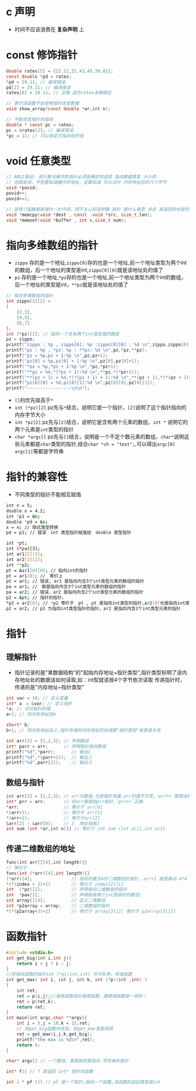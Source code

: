 # c 声明
- 时间不应该浪费在 **复杂声明** 上


# const 修饰指针
```c
double rates[5] = {22.21,21,43,45,39.01};
const double *pd = rates;
*pd = 29.11; // 编译错误
pd[2] = 29.11; // 编译错误
rates[0] = 29.11; // 正确 因为rates未被限定

// 表示该函数不会使用指针改变数据
void show_array(const double *ar,int n);

// 不能改变指针的指向
double * const pc = rates;
pc = &rates[2]; // 编译错误
*pc = 11; // 可以改变它指向处的值
```

# void 任意类型
```c
// ANSI错误: 进行算法操作的指针必须是确定知道其 指向数据类型 大小的
// 也就是说，不但要知道器内存地址，还要知道 可以访问 内存地址后的几个字节
void *povid;
povid++;
povid+=1;  

// 这两个函数都是操作一片内存，而不关心知道参数 指针 是什么类型 并且 其返回的也是任意类型的 指针
void *memcpy(void *dest , const  void *src, size_t,len);
void *memset(void *buffer , int c,size_t num);
```


# 指向多维数组的指针
- `zippo` 存的是一个地址,`zippo[0]`存的也是一个地址,前一个地址类型为两个int的数组，后一个地址的类型是int,`zippo[0][0]`就是该地址处的值了
- `pz` 存的是一个地址,`*pz`存的也是一个地址,前一个地址类型为两个int的数组，后一个地址的类型是int，`**pz`就是该地址处的值了

```c
// 指向多维数组的指针
int zippo[3][2] =
{
    {2,3},
    {4,5},
    {6,7}
};
int (*pz)[2]; // 指向一个含有两个int类型值的数组
pz = zippo;
printf("zippo : %p , zippo[0]: %p :zippo[0][0] : %d \n",zippo,zippo[0],zippo[0][0]);
printf("pz : %p , *pz: %p : **pz: %d \n",pz,*pz,**pz);
printf("pz = %p,pz + 1:%p \n",pz,pz+1);
printf("pz[0] = %p,pz[0] + 1:%p \n",pz[0],pz[0]+1);
printf("*pz = %p,*pz + 1:%p \n",*pz,*pz+1);
printf("**pz = %d,*(*pz + 1):%d \n",**pz,*(*pz+1));
printf("**(pz + 1) = %d,*(*(pz + 1) + 1):%d \n",**(pz + 1),*(*(pz + 1)+1));
printf("pz[0][0] = %d,pz[0][1]:%d \n",pz[0][0],pz[0][1]);
printf("-----------------\n\n");
```

- `[]`的优先级高于`*`
- `int (*pz)[2]` pz先与`*`结合，说明它是一个指针，`[2]`说明了这个指针指向的内存字节大小
- `int *pz[2]` pz先与`[2]`结合，说明它是含有两个元素的数组，`int *` 说明它的两个元素是`int`类型的指针
- `char *argc[]` pz先与`[]`结合，说明是一个不定个数元素的数组，`char*`说明这些元素都是`char`类型的指针,结合`char *ch = "test";`,可以得出`argc[0]` `argc[1]`等都是字符串


# 指针的兼容性
- 不同类型的指针不能相互赋值
```bash
int n = 5;
double x = 4.2;
int *p1 = &n;
double *pd = &x;
x = n; // 隐式类型转换
pd = p1; // 错误　int 类型指针赋值给　double 类型指针

int *pt;
int (*pa)[3];
int ar1[2][3];
int ar2[3][2];
int **p2;
pt = &ar1[0][0]; // 指向int的指针
pt = ar1[0]; //　等价上
pt = ar1; // 错误, ar1 是指向内含3个int类型元素的数组的指针
pa = ar1; //　都是指向内含3个int类型元素的数组的指针
pa = ar2; // 错误，ar2 是指向内含2个int类型元素的数组的指针
p2 = &pt; // 指针的指针，
*p2 = ar2[0]; // *p2 等价于　pt , pt 是指向int类型的指针,ar2[0]也是指向int类型的指针
p2 = ar2; // p2 为指向int类型指针的指针，ar2 是指向内含2个int类型元素的指针
```

# 指针
## 理解指针
- 指针记录的是"某数据结构"的"起始内存地址+指针类型",指针类型标明了该内存地址处的数据该如何读取,如：int型就该按4个字节依次读取 传递指针时，传递的是"内存地址+指针类型"

```c
int var = 10; // 定义变量
int* a　= &var; // 定义指针
*a; // 访问指针的值
a+1; // 将内存地址加4

short* b;
b+1; // 将内存地址加２,指针存储的内存地址的加减跟"指针类型"有直接关系

int arr[3] = {1,2,3}; // 声明数组
int* parr = arr;      // 声明指针指向数组
printf("%d",*parr);      // 输出1
printf("%d",*(parr+1));  // 输出２　
printf("%d",parr[2]);    // 输出３
```

## 数组与指针
```c
int arr[3] = {1,2,3}; // arr为数组,也是指针常量,arr的值不可变,`arr++`是错误的
int* prr = arr;       // 将arr赋值给prr指针,`prr++`正确
*arr;                 // 等价于 arr[0]
*(arr+1);             // 等价于 arr[1]
*(arr+2);             // 等价于arr[2]
&arr[2] - &arr[0];    // 2  地址相差2
int sum (int *ar,int n){} // 等价于 int sum (int ar[],int n){} 
```

## 传递二维数组的地址
```c
func(int arr[][4],int length){}
// 等价于 
func(int (*arr)[4],int length){}
(*arr)[4];               // 指向列数为4的二维数组的指针, arr+1 就是移动 4*4 个字节
*(*(index + 2)+1)        // 等价于 index[2][1]
int  (*pz)[2];           // 声明指向二维数组的指针
int  *pax[2];            // 声明装有两个int型指针的数组;
int array[][4];          // 定义二维数组
int *p2array = array;    // 二维数组的指针
*(*(p2array+3)+2)        // 等价于 array[3][2] 等价于 p2array[3][2]
```

# 函数指针
```c++
#include <stdio.h>
int get_big(int i,int j){
    return i > j ? i : j;
}
//将指向函数的指针int (*p)(int,int) 作为形参，传递函数
int get_max( int i, int j, int k, int (*p)(int ,int) )
{　
    int ret;
    ret = p(i,j);//使用函数指针掉用函数，跟使用函数是一样的！
    ret = p(ret,k);
    return ret;
}
int main(int argc,char **argv){
    int i = 5,j = 10,k = 15,ret;
    // 将get_big函数传进去，在get_max里面调用
    ret = get_max(i,j,k,get_big);
    printf("the max is %d\n",ret);
    return 0;
}
```

```c
char* argv[] // 一个数组，里面装的是指向 字符串的指针

int* f() // f 是返回 int* 指针的函数

int ( * pf )() // pf 是一个指针,指向一个函数,该函数的返回类型是int
```








